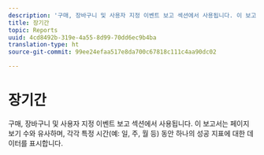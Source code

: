 ```yaml
---
description: '구매, 장바구니 및 사용자 지정 이벤트 보고 섹션에서 사용됩니다. 이 보고서는 페이지 보기 수와 유사하며, 각각 특정 시간(예: 일, 주, 월 등) 동안 하나의 성공 지표에 대한 데이터를 표시합니다.'
title: 장기간
topic: Reports
uuid: 4cd8492b-319e-4a55-8d99-70dd6ec9b4ba
translation-type: ht
source-git-commit: 99ee24efaa517e8da700c67818c111c4aa90dc02

---
```



# 장기간

구매, 장바구니 및 사용자 지정 이벤트 보고 섹션에서 사용됩니다. 이 보고서는 페이지 보기 수와 유사하며, 각각 특정 시간(예: 일, 주, 월 등) 동안 하나의 성공 지표에 대한 데이터를 표시합니다.

